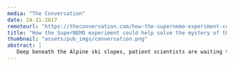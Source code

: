 ```yaml
---
media: "The Conversation"
date: 24-11-2017
remoteurl: "https://theconversation.com/how-the-supernemo-experiment-could-help-solve-the-mystery-of-the-origin-of-matter-in-the-universe-88039"
title: "How the SuperNEMO experiment could help solve the mystery of the origin of matter in the universe" 
thumbnail: "assets/pub_imgs/conversation.png"
abstract: |
   Deep beneath the Alpine ski slopes, patient scientists are waiting to observe a rare radioactive decay that would make us rewrite the Standard Model of Particle Physics.
---
```

